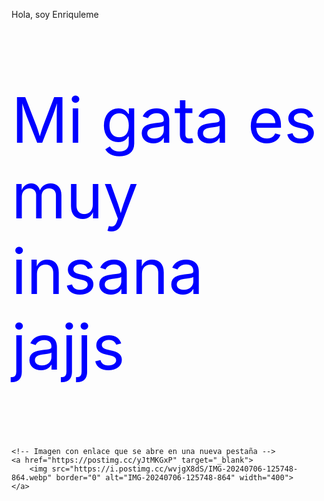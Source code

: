 
<html>
<head>
    <title>MI página de ejemplo</title>
</head>
<body>
    <p>Hola, soy Enriquleme</p>
    <p style="color:blue; font-size:100px;">Mi gata es muy insana jajjs</p>

    <!-- Imagen con enlace que se abre en una nueva pestaña -->
    <a href="https://postimg.cc/yJtMKGxP" target="_blank">
        <img src="https://i.postimg.cc/wvjgX8dS/IMG-20240706-125748-864.webp" border="0" alt="IMG-20240706-125748-864" width="400">
    </a>

</body>
</html>


